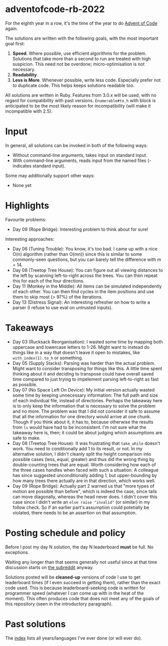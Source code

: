 # adventofcode-rb-2022

For the eighth year in a row, it's the time of the year to do [Advent of Code](http://adventofcode.com) again.

The solutions are written with the following goals, with the most important goal first:

1. **Speed**.
   Where possible, use efficient algorithms for the problem.
   Solutions that take more than a second to run are treated with high suspicion.
   This need not be overdone; micro-optimisation is not necessary.
2. **Readability**.
3. **Less is More**.
   Whenever possible, write less code.
   Especially prefer not to duplicate code.
   This helps keeps solutions readable too.

All solutions are written in Ruby.
Features from 3.0.x will be used, with no regard for compatibility with past versions.
`Enumerable#to_h` with block is anticipated to be the most likely reason for incompatibility (will make it incompatible with 2.5).

# Input

In general, all solutions can be invoked in both of the following ways:

* Without command-line arguments, takes input on standard input.
* With command-line arguments, reads input from the named files (- indicates standard input).

Some may additionally support other ways:

* None yet

# Highlights

Favourite problems:

* Day 09 (Rope Bridge): Interesting problem to think about for sure!

Interesting approaches:

* Day 06 (Tuning Trouble): You know, it's too bad. I came up with a nice O(n) algorithm (rather than O(mn)) since this is similar to some commonly-seen questions, but you can barely tell the difference with m = 14.
* Day 08 (Treetop Tree House): You can figure out all viewing distances to the left by scanning left-to-right across the trees.
  You can then repeat this for each of the four directions.
* Day 11 (Monkey in the Middle): All items can be simulated independently of each other.
  You can then find cycles in the item positions and use them to skip most (> 97%) of the iterations.
* Day 13 (Distress Signal): An interesting refresher on how to write a parser (I refuse to use eval on untrusted inputs).

# Takeaways

* Day 03 (Rucksack Reorganisation): I wasted some time by mapping both uppercase and lowercase letters to 1-26.
  Might want to instead do things like in a way that doesn't leave it open to mistakes, like `with_index(1).to_h` or something.
* Day 05 (Supply Stacks): Parsing was harder than the actual problem.
  Might want to consider transposing for things like this.
  A little time spent thinking about it and deciding to transpose could have overall saved time compared to just trying to impelement parsing left-to-right as fast as possible.
* Day 07 (No Space Left On Device): My initial version actually wasted some time by keeping unnecessary information: The full path and size of each individual file, instead of directories.
  Perhaps the takeaway here is to only keep the information that is necessary to solve the problem and no more.
  The problem was that I did not consider it safe to assume that all the information for one directory would arrive at one chunk.
  Though if you think about it, it has to, because otherwise the results from `ls` would have had to be inconsistent.
  I'm not sure what the takeaway here is, then; it could be about judging which assumptions are safe to make.
* Day 08 (Treetop Tree House): It was frustrating that `take_while` doesn't work.
  You need to conditionally add 1 to its result, or not.
  In my alternative solution, I didn't cleanly split the height comparison into possible cases (less, equal, greater) and thus did the wrong thing by double-counting trees that are equal.
  Worth considering how each of the three cases handles when faced with such a situation.
  A colleague has since suggested unconditionally adding 1, but upper-bounding by how many trees there actually are in that direction, which works well.
* Day 09 (Rope Bridge): Actually part 2 warned us that "more types of motion are possible than before", which is indeed the case, since tails can move diagonally, whereas the head never does.
  I didn't cover this case since I didn't write an `else raise "invalid"` (or similar) in my follow check.
  So if an earlier part's assumption could potetially be violated, there needs to be an assertion on that assumption.

# Posting schedule and policy

Before I post my day N solution, the day N leaderboard **must** be full.
No exceptions.

Waiting any longer than that seems generally not useful since at that time discussion starts on [the subreddit](https://www.reddit.com/r/adventofcode) anyway.

Solutions posted will be **cleaned-up** versions of code I use to get leaderboard times (if I even succeed in getting them), rather than the exact code used.
This is because leaderboard-seeking code is written for programmer speed (whatever I can come up with in the heat of the moment).
This often produces code that does not meet any of the goals of this repository (seen in the introductory paragraph).

# Past solutions

The [index](https://github.com/petertseng/adventofcode-common/blob/master/index.md) lists all years/languages I've ever done (or will ever do).
